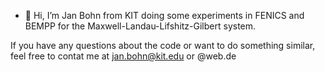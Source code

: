 - 👋 Hi, I’m Jan Bohn from KIT doing some experiments in FENICS and BEMPP for the Maxwell-Landau-Lifshitz-Gilbert system. 

If you have any questions about the code or want to do something similar, feel free to contat me at jan.bohn@kit.edu or @web.de 
